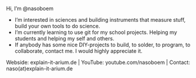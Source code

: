 Hi, I’m @nasoboem
- I’m interested in sciences and building instruments that measure stuff, build your own tools to do science.
- I’m currently learning to use git for my school projects. Helping my students and helping my self and others.
- If anybody has some nice DIY-projects to build, to solder, to program, to collaborate, contact me. I would highly appreciate it.

Webside: explain-it-arium.de | YouTube: youtube.com/nasoboem | Contact: naso(at)explain-it-arium.de

<!---
nasoboem/nasoboem is a ✨ special ✨ repository because its `README.md` (this file) appears on your GitHub profile.
You can click the Preview link to take a look at your changes.
--->
